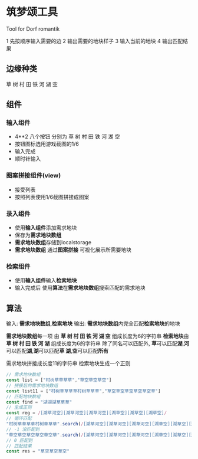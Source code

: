 # 筑梦颂工具
Tool for Dorf romantik

1 先按顺序输入需要的边
2 输出需要的地块样子
3 输入当前的地块
4 输出匹配结果

## 边缘种类
草  树  村  田  铁  河  湖  空

## 组件
### 输入组件
- 4**2 八个按钮 分别为
草  树  村  田  铁  河  湖  空
- 按钮图标选用游戏截图的1/6
- 输入完成
- 顺时针输入
### 图案拼接组件(view)
- 接受列表
- 按照列表使用1/6截图拼接成图案
### 录入组件
- 使用**输入组件**添加需求地块
- 保存为**需求地块数组**
- **需求地块数组**存储到localstorage
- **需求地块数组** 通过**图案拼接** 可视化展示所需要地块

### 检索组件
- 使用**输入组件**输入**检索地块**
- 输入完成后 使用**算法**在**需求地块数组**搜索匹配的需求地块

## 算法
输入: **需求地块数组**,**检索地块**
输出: **需求地块数组**内完全匹配**检索地块**的地块

**需求地块数组**每一项 由 **草  树  村  田  铁  河  湖  空** 组成长度为6的字符串
**检索地块**由 **草  树  村  田  铁  河  湖** 组成长度为6的字符串
除了同名可以匹配外, 
**草**可以匹配**湖**,**河**可以匹配**湖**,**湖**可以匹配**草 湖**,**空**可以匹配**所有**

需求地块拼接成长度11的字符串
检索地块生成一个正则 
```js
// 需求地块数组
const list = ["村树草草草草","草空草空草空"]
// 拼接后的需求地块数组
const list11 = ["村树草草草草村树草草草","草空草空草空草空草空草"]
// 匹配地块数组
const find = "湖湖湖草草草"
// 生成正则
const reg = /[湖草河空][湖草河空][湖草河空][湖草空][湖草空][湖草空]/
// 循环匹配
"村树草草草草村树草草草".search(/[湖草河空][湖草河空][湖草河空][湖草空][湖草空][湖草空]/)
// -1 没匹配到
"草空草空草空草空草空草".search(/[湖草河空][湖草河空][湖草河空][湖草空][湖草空][湖草空]/)
// 0 匹配到
// 匹配结果
const res = "草空草空草空"
```